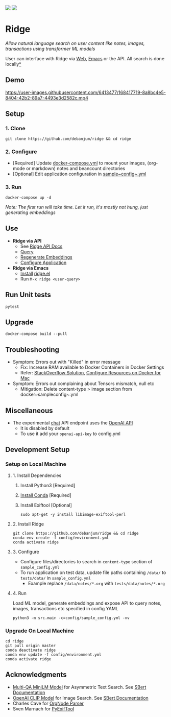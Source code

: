 ![](https://github.com/debanjum/ridge/actions/workflows/test.yml/badge.svg)
![](https://github.com/debanjum/ridge/actions/workflows/build.yml/badge.svg)

# Ridge

*Allow natural language search on user content like notes, images,
transactions using transformer ML models*

User can interface with Ridge via [Web](./src/interface/web/index.html),
[Emacs](./src/interface/emacs/ridge.el) or the API. All search is done
locally[\*](https://github.com/debanjum/ridge#miscellaneous)

## Demo

<https://user-images.githubusercontent.com/6413477/168417719-8a8bc4e5-8404-42b2-89a7-4493e3d2582c.mp4>

## Setup

### 1. Clone

``` shell
git clone https://github.com/debanjum/ridge && cd ridge
```

### 2. Configure

-   \[Required\] Update [docker-compose.yml](./docker-compose.yml) to
    mount your images, (org-mode or markdown) notes and beancount
    directories
-   \[Optional\] Edit application configuration in
    [sample~config~.yml](./config/sample_config.yml)

### 3. Run

``` shell
docker-compose up -d
```

*Note: The first run will take time. Let it run, it\'s mostly not hung,
just generating embeddings*

## Use

-   **Ridge via API**
    -   See [Ridge API Docs](http://localhost:8000/docs)
    -   [Query](http://localhost:8000/search?q=%22what%20is%20the%20meaning%20of%20life%22)
    -   [Regenerate
        Embeddings](http://localhost:8000/regenerate?t=ledger)
    -   [Configure Application](https://localhost:8000/ui)
-   **Ridge via Emacs**
    -   [Install](https://github.com/debanjum/ridge/tree/master/src/interface/emacs#installation)
        [ridge.el](./src/interface/emacs/ridge.el)
    -   Run `M-x ridge <user-query>`

## Run Unit tests

``` shell
pytest
```

## Upgrade

``` shell
docker-compose build --pull
```

## Troubleshooting

-   Symptom: Errors out with \"Killed\" in error message
    -   Fix: Increase RAM available to Docker Containers in Docker
        Settings
    -   Refer: [StackOverflow
        Solution](https://stackoverflow.com/a/50770267), [Configure
        Resources on Docker for
        Mac](https://docs.docker.com/desktop/mac/#resources)
-   Symptom: Errors out complaining about Tensors mismatch, null etc
    -   Mitigation: Delete content-type \> image section from
        docker~sampleconfig~.yml

## Miscellaneous

-   The experimental [chat](localhost:8000/chat) API endpoint uses the
    [OpenAI API](https://openai.com/api/)
    -   It is disabled by default
    -   To use it add your `openai-api-key` to config.yml

## Development Setup

### Setup on Local Machine

1.  1\. Install Dependencies

    1.  Install Python3 \[Required\]

    2.  [Install
        Conda](https://docs.conda.io/projects/conda/en/latest/user-guide/install/index.html)
        \[Required\]

    3.  Install Exiftool \[Optional\]

        ``` shell
        sudo apt-get -y install libimage-exiftool-perl
        ```

2.  2\. Install Ridge

    ``` shell
    git clone https://github.com/debanjum/ridge && cd ridge
    conda env create -f config/environment.yml
    conda activate ridge
    ```

3.  3\. Configure

    -   Configure files/directories to search in `content-type` section
        of `sample_config.yml`
    -   To run application on test data, update file paths containing
        `/data/` to `tests/data/` in `sample_config.yml`
        -   Example replace `/data/notes/*.org` with
            `tests/data/notes/*.org`

4.  4\. Run

    Load ML model, generate embeddings and expose API to query notes,
    images, transactions etc specified in config YAML

    ``` shell
    python3 -m src.main -c=config/sample_config.yml -vv
    ```

### Upgrade On Local Machine

``` shell
cd ridge
git pull origin master
conda deactivate ridge
conda env update -f config/environment.yml
conda activate ridge
```

## Acknowledgments

-   [Multi-QA MiniLM
    Model](https://huggingface.co/sentence-transformers/multi-qa-MiniLM-L6-cos-v1)
    for Asymmetric Text Search. See [SBert
    Documentation](https://www.sbert.net/examples/applications/retrieve_rerank/README.html)
-   [OpenAI CLIP Model](https://github.com/openai/CLIP) for Image
    Search. See [SBert
    Documentation](https://www.sbert.net/examples/applications/image-search/README.html)
-   Charles Cave for [OrgNode
    Parser](http://members.optusnet.com.au/~charles57/GTD/orgnode.html)
-   Sven Marnach for
    [PyExifTool](https://github.com/smarnach/pyexiftool/blob/master/exiftool.py)
